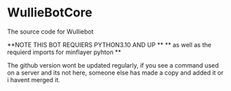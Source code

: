 # WullieBotCore
The source code for Wulliebot


**NOTE THIS BOT REQUIERS PYTHON3.10 AND UP **
** as well as the requierd imports for minflayer pyhton **

The github version wont be updated regularly, if you see a command used on a server and its not here, someone else has made a copy and added it or i havent merged it.
